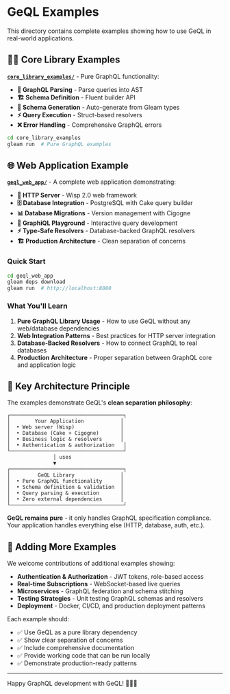 # GeQL Examples

This directory contains complete examples showing how to use GeQL in real-world applications.

## 🧚‍♀️ Core Library Examples

**[`core_library_examples/`](core_library_examples/)** - Pure GraphQL functionality:

- **📝 GraphQL Parsing** - Parse queries into AST
- **🏗️ Schema Definition** - Fluent builder API
- **🔧 Schema Generation** - Auto-generate from Gleam types  
- **⚡ Query Execution** - Struct-based resolvers
- **❌ Error Handling** - Comprehensive GraphQL errors

```sh
cd core_library_examples
gleam run  # Pure GraphQL examples
```

## 🌐 Web Application Example

**[`geql_web_app/`](geql_web_app/)** - A complete web application demonstrating:

- **🚀 HTTP Server** - Wisp 2.0 web framework
- **🗄️ Database Integration** - PostgreSQL with Cake query builder
- **📊 Database Migrations** - Version management with Cigogne
- **🎯 GraphiQL Playground** - Interactive query development
- **⚡ Type-Safe Resolvers** - Database-backed GraphQL resolvers
- **🏗️ Production Architecture** - Clean separation of concerns

### Quick Start

```sh
cd geql_web_app
gleam deps download
gleam run  # http://localhost:8080
```

### What You'll Learn

1. **Pure GraphQL Library Usage** - How to use GeQL without any web/database dependencies
2. **Web Integration Patterns** - Best practices for HTTP server integration
3. **Database-Backed Resolvers** - How to connect GraphQL to real databases
4. **Production Architecture** - Proper separation between GraphQL core and application logic

## 🎯 Key Architecture Principle

The examples demonstrate GeQL's **clean separation philosophy**:

```
┌─────────────────────────────────────┐
│        Your Application            │
│  • Web server (Wisp)               │
│  • Database (Cake + Cigogne)       │
│  • Business logic & resolvers      │
│  • Authentication & authorization   │
└─────────────────────────────────────┘
               │ uses
               ▼
┌─────────────────────────────────────┐
│         GeQL Library               │
│  • Pure GraphQL functionality      │
│  • Schema definition & validation  │
│  • Query parsing & execution       │
│  • Zero external dependencies      │
└─────────────────────────────────────┘
```

**GeQL remains pure** - it only handles GraphQL specification compliance. Your application handles everything else (HTTP, database, auth, etc.).

## 🚀 Adding More Examples

We welcome contributions of additional examples showing:

- **Authentication & Authorization** - JWT tokens, role-based access
- **Real-time Subscriptions** - WebSocket-based live queries  
- **Microservices** - GraphQL federation and schema stitching
- **Testing Strategies** - Unit testing GraphQL schemas and resolvers
- **Deployment** - Docker, CI/CD, and production deployment patterns

Each example should:
- ✅ Use GeQL as a pure library dependency
- ✅ Show clear separation of concerns
- ✅ Include comprehensive documentation
- ✅ Provide working code that can be run locally
- ✅ Demonstrate production-ready patterns

---

Happy GraphQL development with GeQL! 🧚‍♀️✨